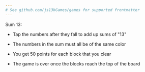 ```yaml
---
# See github.com/js13kGames/games for supported frontmatter
---
```

Sum 13:
- Tap the numbers after they fall to add up sums of "13"
- The numbers in the sum must all be of the same color
- You get 50 points for each block that you clear
- The game is over once the blocks reach the top of the board